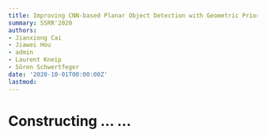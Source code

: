 ```yaml
---
title: Improving CNN-based Planar Object Detection with Geometric Prior Knowledge
summary: SSRR'2020 
authors: 
- Jianxiong Cai
- Jiawei Hou
- admin
- Laurent Kneip
- Sören Schwertfeger
date: '2020-10-01T00:00:00Z'
lastmod:
---
```


# Constructing ... ...